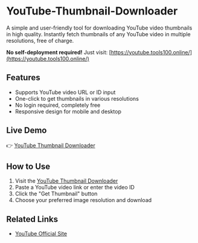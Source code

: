 
# YouTube-Thumbnail-Downloader


A simple and user-friendly tool for downloading YouTube video thumbnails in high quality. Instantly fetch thumbnails of any YouTube video in multiple resolutions, free of charge.

**No self-deployment required!**
Just visit: [https://youtube.tools100.online/](https://youtube.tools100.online/)

## Features
- Supports YouTube video URL or ID input
- One-click to get thumbnails in various resolutions
- No login required, completely free
- Responsive design for mobile and desktop

## Live Demo
👉 [YouTube Thumbnail Downloader](https://youtube.tools100.online/)

## How to Use
1. Visit the [YouTube Thumbnail Downloader](https://youtube.tools100.online/)
2. Paste a YouTube video link or enter the video ID
3. Click the "Get Thumbnail" button
4. Choose your preferred image resolution and download

## Related Links
- [YouTube Official Site](https://www.youtube.com/)

